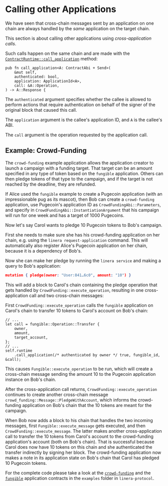 # Calling other Applications

We have seen that cross-chain messages sent by an application on one chain are
always handled by the _same_ application on the target chain.

This section is about calling other applications using _cross-application
calls_.

Such calls happen on the same chain and are made with the
[`ContractRuntime::call_application`](https://docs.rs/linera-sdk/latest/linera_sdk/struct.ContractRuntime.html#call_application)
method:

```terminal
pub fn call_application<A: ContractAbi + Send>(
    &mut self,
    authenticated: bool,
    application: ApplicationId<A>,
    call: &A::Operation,
) -> A::Response {
```

The `authenticated` argument specifies whether the callee is allowed to perform
actions that require authentication on behalf of the signer of the original
block that caused this call.

The `application` argument is the callee's application ID, and `A` is the
callee's ABI.

The `call` argument is the operation requested by the application call.

## Example: Crowd-Funding

The `crowd-funding` example application allows the application creator to launch
a campaign with a funding target. That target can be an amount specified in any
type of token based on the `fungible` application. Others can then pledge tokens
of that type to the campaign, and if the target is not reached by the deadline,
they are refunded.

If Alice used the `fungible` example to create a Pugecoin application (with an
impressionable pug as its mascot), then Bob can create a `crowd-funding`
application, use Pugecoin's application ID as `CrowdFundingAbi::Parameters`, and
specify in `CrowdFundingAbi::InstantiationArgument` that his campaign will run
for one week and has a target of 1000 Pugecoins.

Now let's say Carol wants to pledge 10 Pugecoin tokens to Bob's campaign.

First she needs to make sure she has his crowd-funding application on her chain,
e.g. using the `linera request-application` command. This will automatically
also register Alice's Pugecoin application on her chain, because it is a
dependency of Bob's.

Now she can make her pledge by running the `linera service` and making a query
to Bob's application:

```json
mutation { pledge(owner: "User:841…6c0", amount: "10") }
```

This will add a block to Carol's chain containing the pledge operation that gets
handled by `CrowdFunding::execute_operation`, resulting in one cross-application
call and two cross-chain messages:

First `CrowdFunding::execute_operation` calls the `fungible` application on
Carol's chain to transfer 10 tokens to Carol's account on Bob's chain:

```terminal
// ...
let call = fungible::Operation::Transfer {
    owner,
    amount,
    target_account,
};
// ...
self.runtime
    .call_application(/* authenticated by owner */ true, fungible_id, &call);
```

This causes `Fungible::execute_operation` to be run, which will create a
cross-chain message sending the amount 10 to the Pugecoin application instance
on Bob's chain.

After the cross-application call returns, `CrowdFunding::execute_operation`
continues to create another cross-chain message
`crowd_funding::Message::PledgeWithAccount`, which informs the crowd-funding
application on Bob's chain that the 10 tokens are meant for the campaign.

When Bob now adds a block to his chain that handles the two incoming messages,
first `Fungible::execute_message` gets executed, and then
`CrowdFunding::execute_message`. The latter makes another cross-application call
to transfer the 10 tokens from Carol's account to the crowd-funding
application's account (both on Bob's chain). That is successful because Carol
does now have 10 tokens on this chain and she authenticated the transfer
indirectly by signing her block. The crowd-funding application now makes a note
in its application state on Bob's chain that Carol has pledged 10 Pugecoin
tokens.

For the complete code please take a look at the
[`crowd-funding`](https://github.com/linera-io/linera-protocol/blob/2ada2e77e6a2f3dfa3bd32f4dc609bdadd0fbf3a/examples/crowd-funding/src/contract.rs)
and the
[`fungible`](https://github.com/linera-io/linera-protocol/blob/2ada2e77e6a2f3dfa3bd32f4dc609bdadd0fbf3a/examples/fungible/src/contract.rs)
application contracts in the `examples` folder in `linera-protocol`.
